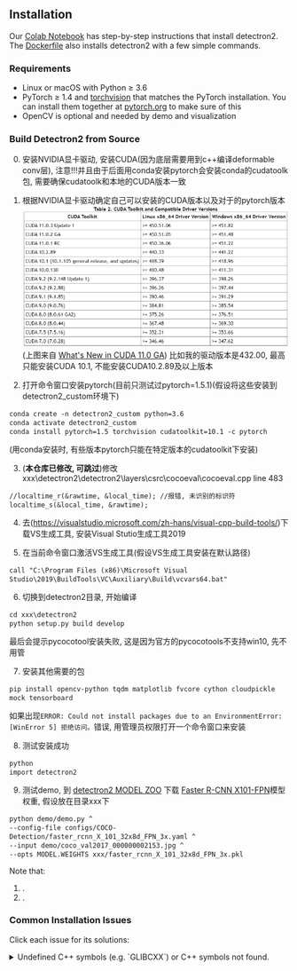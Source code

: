 ## Installation

Our [Colab Notebook](https://colab.research.google.com/drive/16jcaJoc6bCFAQ96jDe2HwtXj7BMD_-m5)
has step-by-step instructions that install detectron2.
The [Dockerfile](docker)
also installs detectron2 with a few simple commands.

### Requirements
- Linux or macOS with Python ≥ 3.6
- PyTorch ≥ 1.4 and [torchvision](https://github.com/pytorch/vision/) that matches the PyTorch installation.
  You can install them together at [pytorch.org](https://pytorch.org) to make sure of this
- OpenCV is optional and needed by demo and visualization


### Build Detectron2 from Source
0. 安装NVIDIA显卡驱动, 安装CUDA(因为底层需要用到c++编译deformable conv层), 注意!!!并且由于后面用conda安装pytorch会安装conda的cudatoolk包, 需要确保cudatoolk和本地的CUDA版本一致

1. 根据NVIDIA显卡驱动确定自己可以安装的CUDA版本以及对于的pytorch版本
   <img src="introduce_materials/cuda_version.png" width="800" >
   (上图来自 [What's New in CUDA 11.0 GA](https://docs.nvidia.com/cuda/cuda-toolkit-release-notes/index.html#cuda-whats-new))
比如我的驱动版本是432.00, 最高只能安装CUDA 10.1, 不能安装CUDA10.2.89及以上版本


2. 打开命令窗口安装pytorch(目前只测试过pytorch=1.5.1)(假设将这些安装到detectron2_custom环境下)
```
conda create -n detectron2_custom python=3.6
conda activate detectron2_custom
conda install pytorch=1.5 torchvision cudatoolkit=10.1 -c pytorch
```
   (用conda安装时, 有些版本pytorch只能在特定版本的cudatoolkit下安装)


3. (**本仓库已修改, 可跳过**)修改xxx\detectron2\detectron2\layers\csrc\cocoeval\cocoeval.cpp line 483
```
//localtime_r(&rawtime, &local_time); //报错, 未识别的标识符
localtime_s(&local_time, &rawtime);
```


4. 去(https://visualstudio.microsoft.com/zh-hans/visual-cpp-build-tools/)下载VS生成工具, 安装Visual Stutio生成工具2019


5. 在当前命令窗口激活VS生成工具(假设VS生成工具安装在默认路径)
```
call "C:\Program Files (x86)\Microsoft Visual Studio\2019\BuildTools\VC\Auxiliary\Build\vcvars64.bat"
```


6. 切换到detectron2目录, 开始编译
```
cd xxx\detectron2
python setup.py build develop
```
   最后会提示pycocotool安装失败, 这是因为官方的pycocotools不支持win10, 先不用管


7. 安装其他需要的包
```
pip install opencv-python tqdm matplotlib fvcore cython cloudpickle mock tensorboard
```
   如果出现`ERROR: Could not install packages due to an EnvironmentError: [WinError 5] 拒绝访问。`错误, 用管理员权限打开一个命令窗口来安装


8. 测试安装成功
```
python
import detectron2
```


9. 测试demo, 到 [detectron2 MODEL ZOO](https://github.com/facebookresearch/detectron2/blob/master/MODEL_ZOO.md) 下载 [Faster R-CNN X101-FPN](https://dl.fbaipublicfiles.com/detectron2/COCO-Detection/faster_rcnn_X_101_32x8d_FPN_3x/139173657/model_final_68b088.pkl)模型权重, 假设放在目录xxx下
```
python demo/demo.py ^
--config-file configs/COCO-Detection/faster_rcnn_X_101_32x8d_FPN_3x.yaml ^
--input demo/coco_val2017_000000002153.jpg ^
--opts MODEL.WEIGHTS xxx/faster_rcnn_X_101_32x8d_FPN_3x.pkl
```



Note that:
1. .
2. .

### Common Installation Issues

Click each issue for its solutions:

<details>
<summary>
Undefined C++ symbols (e.g. `GLIBCXX`) or C++ symbols not found.
</summary>
<br/>
Usually it's because the library is compiled with a newer C++ compiler but run with an old C++ runtime.

This often happens with old anaconda.
Try `conda update libgcc`. Then rebuild detectron2.

The fundamental solution is to run the code with proper C++ runtime.
One way is to use `LD_PRELOAD=/path/to/libstdc++.so`.

</details>
